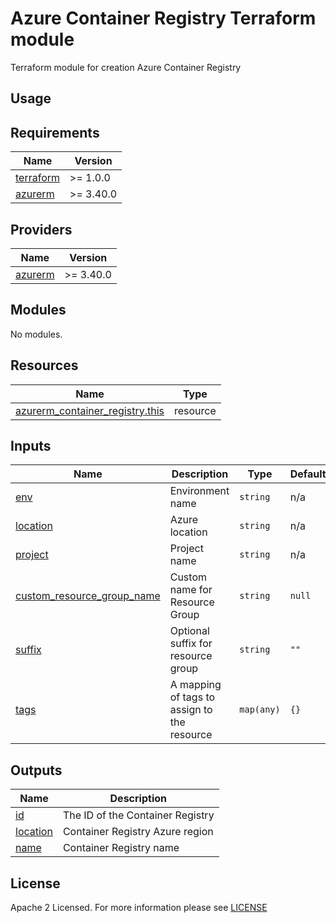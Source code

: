 # Azure Container Registry Terraform module
Terraform module for creation Azure Container Registry

## Usage

<!-- BEGIN_TF_DOCS -->
## Requirements

| Name                                                                      | Version   |
| ------------------------------------------------------------------------- | --------- |
| <a name="requirement_terraform"></a> [terraform](#requirement\_terraform) | >= 1.0.0  |
| <a name="requirement_azurerm"></a> [azurerm](#requirement\_azurerm)       | >= 3.40.0 |

## Providers

| Name                                                          | Version   |
| ------------------------------------------------------------- | --------- |
| <a name="provider_azurerm"></a> [azurerm](#provider\_azurerm) | >= 3.40.0 |

## Modules

No modules.

## Resources

| Name                                                                                                                          | Type     |
| ----------------------------------------------------------------------------------------------------------------------------- | -------- |
| [azurerm_container_registry.this](https://registry.terraform.io/providers/hashicorp/azurerm/latest/docs/resources/container_registry) | resource |

## Inputs

| Name                                                                                                                   | Description                                 | Type       | Default | Required |
| ---------------------------------------------------------------------------------------------------------------------- | ------------------------------------------- | ---------- | ------- | :------: |
| <a name="input_env"></a> [env](#input\_env)                                                                            | Environment name                            | `string`   | n/a     |   yes    |
| <a name="input_location"></a> [location](#input\_location)                                                             | Azure location                              | `string`   | n/a     |   yes    |
| <a name="input_project"></a> [project](#input\_project)                                                                | Project name                                | `string`   | n/a     |   yes    |
| <a name="input_custom_resource_group_name"></a> [custom\_resource\_group\_name](#input\_custom\_resource\_group\_name) | Custom name for Resource Group              | `string`   | `null`  |    no    |
| <a name="input_suffix"></a> [suffix](#input\_suffix)                                                                   | Optional suffix for resource group          | `string`   | `""`  |    no    |
| <a name="input_tags"></a> [tags](#input\_tags)                                                                         | A mapping of tags to assign to the resource | `map(any)` | `{}`    |    no    |

## Outputs

| Name                                                         | Description                  |
| ------------------------------------------------------------ | ---------------------------- |
| <a name="output_id"></a> [id](#output\_id)                   | The ID of the Container Registry |
| <a name="output_location"></a> [location](#output\_location) | Container Registry Azure region  |
| <a name="output_name"></a> [name](#output\_name)             | Container Registry name          |
<!-- END_TF_DOCS -->

## License

Apache 2 Licensed. For more information please see [LICENSE](https://github.com/data-platform-hq/terraform-azurerm-resource-group/tree/main/LICENSE)